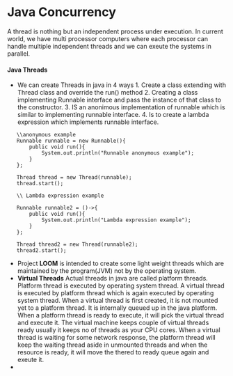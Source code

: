 # Java Concurrency
A thread is nothing but an independent process under execution. In current world, we have multi processor computers where each processor can handle multiple independent threads and we can exeute the systems in parallel.  
#### Java Threads
 - We can create Threads in java in 4 ways 1. Create a class extending with Thread class and override the run() method 2. Creating a class implementing Runnable interface and pass the instance of that class to the constructor. 3. IS an anonimous implementation of runnable which is similar to implementing runnable interface. 4. Is to create a lambda expression which implements runnable interface.
 ```
	\\anonymous example
	Runnable runnable = new Runnable(){
		public void run(){
			System.out.println("Runnable anonymous example");
		}
	};
	
	Thread thread = new Thread(runnable);
	thread.start();
	
	\\ Lambda expression example
	
	Runnable runnable2 = ()->{
		public void run(){
			System.out.println("Lambda expression example");
		}
	};
	
	Thread thread2 = new Thread(runnable2);
	thread2.start();
  ```
  
  - Project **LOOM** is intended to create some light weight threads which are maintained by the program(JVM) not by the operating system.
  - **Virtual Threads** Actual threads in java are called platform threads. Platform thread is executed by operating system thread. A virtual thread is executed by platform thread which is again executed by operating system thread. When a virtual thread is first created, it is not mounted yet to a platform thread. It is internally queued up in the java platform. When a platform thread is ready to execute, it will pick the virtual thread and execute it. The virtual machine keeps couple of virtual threads ready usually it keeps no of threads as your CPU cores. When a virtual thread is waiting for some network response, the platform thread will keep the waiting thread aside in unmounted threads and when the resource is ready, it will move the thered to ready queue again and exeute it.
  - 
